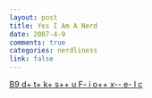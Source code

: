 ```yaml
--- 
layout: post
title: Yes I Am A Nerd
date: 2007-4-9
comments: true
categories: nerdliness
link: false
---
```

<a href="http://leatheregg.com/bloggercode/" title="Blogger Code">B9 d+ t+ k+ s++ u F- i o++ x-- e- l c</a>
